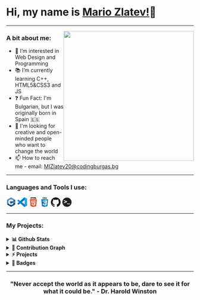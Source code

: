 # Hi, my name is [Mario Zlatev!](https://github.com/MIZlatev20)👋
 
 <hr>
 
 <img align="right" height="350" width="350" alt="" src="https://octodex.github.com/images/hula_loop_octodex03.gif"/>
 
 ### A bit about me:
 
- 👀 I’m interested in Web Design and Programming
- 📚 I’m currently learning C++, HTML5&CSS3 and JS
- ❓ Fun Fact: I'm Bulgarian, but I was originally born in Spain 🇪🇸
- 🧠 I'm looking for creative and open-minded people who want to change the world
- 📫 How to reach me - email: MIZlatev20@codingburgas.bg

<hr>

### Languages and Tools I use:

<code><img alt="CPP" width="26px" src="https://raw.githubusercontent.com/github/explore/80688e429a7d4ef2fca1e82350fe8e3517d3494d/topics/cpp/cpp.png" ></code>
<code><img alt="Visual Studio Code" width="26px" src="https://raw.githubusercontent.com/github/explore/80688e429a7d4ef2fca1e82350fe8e3517d3494d/topics/visual-studio-code/visual-studio-code.png"></code>
<code><img alt="HTML5" width="26px" src="https://raw.githubusercontent.com/github/explore/80688e429a7d4ef2fca1e82350fe8e3517d3494d/topics/html/html.png" ></code>
<code><img alt="CSS3" width="26px" src="https://raw.githubusercontent.com/github/explore/80688e429a7d4ef2fca1e82350fe8e3517d3494d/topics/css/css.png" ></code>
<code><img  alt="GitHub" width="26px" src="https://raw.githubusercontent.com/github/explore/78df643247d429f6cc873026c0622819ad797942/topics/github/github.png" ></code>
<code><img  alt="Terminal" width="26px" src="https://raw.githubusercontent.com/github/explore/80688e429a7d4ef2fca1e82350fe8e3517d3494d/topics/terminal/terminal.png" ></code>

<hr>

### My Projects:

<details>	
 
  <summary><b>📊 Github Stats</b></summary>

![Grade](https://github-readme-stats.vercel.app/api?username=MIZlatev20&show_icons=true&theme=radical&count_private=true)

 </details>
 
<details>
 
  <summary><b>🐍 Contribution Graph</b></summary>
 
 <img src="https://github.com/MIZlatev20/MIZlatev20/blob/output/github-contribution-grid-snake.gif" alt="snake gif">

</details>

<details>
 
  <summary><b>⚡ Projects</b></summary>

[![Readme Card](https://github-readme-stats.vercel.app/api/pin/?username=pmdyakov18&repo=AQUA-TEAMNEPTUN)](https://github.com/pmdyakov18/AQUA-TEAMNEPTUN)
 
[![Readme Card](https://github-readme-stats.vercel.app/api/pin/?username=MIZlatev20&repo=Faze-Tryouts)](https://github.com/MIZlatev20/Faze-Tryouts)
 
[![Readme Card](https://github-readme-stats.vercel.app/api/pin/?username=DNDonchev20&repo=History-Geography-Project)](https://github.com/DNDonchev20/History-Geography-Project)

 </details>
 
<details style = "display: inline;">
 
  <summary><b>📛 Badges</b></summary>
 
<div>
 
<a href ="https://www.credly.com/badges/6d6c0458-3eaf-48db-9607-348a72059760"><img align="left" alt="Word" width="200px" src="https://images.credly.com/size/680x680/images/fd092703-61db-4e9f-9c7c-2211d44ca87d/MOS_Word.png" ></a>
 
 <a href ="https://www.credly.com/earner/earned/badge/69165b2d-c0cd-4ffa-943f-db9fb964328b"><img align="left" alt="HTML&CSS" width="200px" src="https://images.credly.com/size/340x340/images/241488f4-9110-41aa-804e-51a8f8ba430d/MTA-Introduction_to_Programming_Using_HTML_and_CSS-600x600.png" ></a>
 
 <a href ="https://www.credly.com/badges/e1d8396d-3b66-45bb-bc4c-6b5e1e60dc7f"><img align="left" alt="JS" width="200px" src="https://images.credly.com/size/340x340/images/ef99b79e-fd54-4eb5-b2a4-bf17e92a4837/ITS-Badges_JavaScript_1200px.png"></a>
 
 </div>
 
</details> 

<hr>

<div align="center">
 
 ### "Never accept the world as it appears to be, dare to see it for what it could be." - Dr. Harold Winston
</div>
